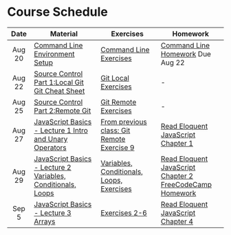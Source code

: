 # Course Schedule

|  Date  | Material                                                                                                                               | Exercises                                                                                                     | Homework                                                                                                                                                                                                                                 |
| :----: | -------------------------------------------------------------------------------------------------------------------------------------- | ------------------------------------------------------------------------------------------------------------- | ---------------------------------------------------------------------------------------------------------------------------------------------------------------------------------------------------------------------------------------- |
| Aug 20 | [Command Line](./lectures/02-command-line) <br/> [Environment Setup](environment.md)                                                   | [Command Line Exercises](./lectures/02-command-line/exercises.md)                                             | [Command Line Homework](./lectures/02-command-line/homework.md) Due Aug 22                                                                                                                                                               |
| Aug 22 | [Source Control Part 1:Local Git](./lectures/03-source-control)<br/>[Git Cheat Sheet](./lectures/03-source-control/git-cheatsheet.pdf) | [Git Local Exercises](./lectures/03-source-control/exercises-local.md)                                        | -                                                                                                                                                                                                                                        |
| Aug 25 | [Source Control Part 2:Remote Git](./lectures/03-source-control)                                                                       | [Git Remote Exercises](./lectures/03-source-control/exercises-remote.md)                                      | -                                                                                                                                                                                                                                        |
| Aug 27 | [JavaScript Basics - Lecture 1 Intro and Unary Operators](./lectures/04-javascript-basics)                                             | [From previous class: Git Remote Exercise 9](./lectures/03-source-control/exercises-remote.md)                | [Read Eloquent JavaScript Chapter 1](https://eloquentjavascript.net/01_values.html)                                                                                                                                                      |
| Aug 29 | [JavaScript Basics - Lecture 2 Variables, Conditionals, Loops](./lectures/04-javascript-basics)                                        | [Variables, Conditionals, Loops, Exercises](./lectures/04-javascript-basics/lecture02-exercises.md) | [Read Eloquent JavaScript Chapter 2](https://eloquentjavascript.net/02_program_structure.html) <br>[FreeCodeCamp Homework](./lectures/04-javascript-basics/lecture02-homework.md) |
| Sep 5  | [JavaScript Basics - Lecture 3 Arrays](./lectures/04-javascript-basics)                                                                | [Exercises 2-6](./lectures/04-javascript-basics/lecture03-exercises.md) | [Read Eloquent JavaScript Chapter 4](https://eloquentjavascript.net/04_data.html) |
